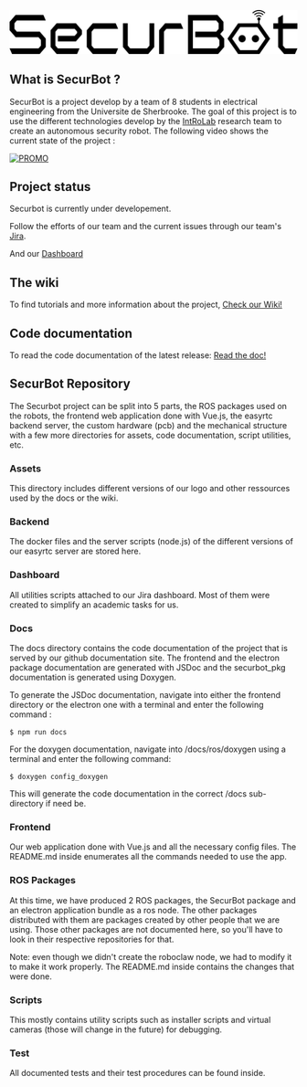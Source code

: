 ![Securbot](assets/securbot_logo_text.svg)

## What is SecurBot ?
SecurBot is a project develop by a team of 8 students in electrical engineering from the Universite de Sherbrooke. The goal of this project is to use the different technologies develop by the [IntRoLab](https://introlab.3it.usherbrooke.ca/mediawiki-introlab/index.php/Main_Page) research team to create an autonomous security robot. The following video shows the current state of the project :

[![PROMO](https://img.youtube.com/vi/bDdfO7ZALls/0.jpg)](https://www.youtube.com/watch?v=bDdfO7ZALls)

## Project status

Securbot is currently under developement.

Follow the efforts of our team and the current issues through our team's [Jira](https://securbot.gel.usherbrooke.ca/jira/projects/SEC/issues/).

And our [Dashboard](https://securbot.gel.usherbrooke.ca/dashboard/dashboard.pdf)

## The wiki
To find tutorials and more information about the project, [Check our Wiki!](https://github.com/introlab/securbot/wiki)

## Code documentation
To read the code documentation of the latest release: [Read the doc!](https://introlab.github.io/securbot/)

## SecurBot Repository

The Securbot project can be split into 5 parts, the ROS packages used on the robots, the frontend web application done with Vue.js, the easyrtc backend server, the custom hardware (pcb) and the mechanical structure with a few more directories for assets, code documentation, script utilities, etc.

### Assets
This directory includes different versions of our logo and other ressources used by the docs or the wiki.

### Backend
The docker files and the server scripts (node.js) of the different versions of our easyrtc server are stored here.

### Dashboard
All utilities scripts attached to our Jira dashboard. Most of them were created to simplify an academic tasks for us.

### Docs
The docs directory contains the code documentation of the project that is served by our github documentation site. The frontend and the electron package documentation are generated with JSDoc and the securbot_pkg documentation is generated using Doxygen.

To generate the JSDoc documentation, navigate into either the frontend directory or the electron one with a terminal and enter the following command :
```
$ npm run docs
```

For the doxygen documentation, navigate into /docs/ros/doxygen using a terminal and enter the following command:
```
$ doxygen config_doxygen
```

This will generate the code documentation in the correct /docs sub-directory if need be.

### Frontend
Our web application done with Vue.js and all the necessary config files. The README.md inside enumerates all the commands needed to use the app.

### ROS Packages

At this time, we have produced 2 ROS packages, the SecurBot package and an electron application bundle as a ros node. The other packages distributed with them are packages created by other people that we are using. Those other packages are not documented here, so you'll have to look in their respective repositories for that.

Note: even though we didn't create the roboclaw node, we had to modify it to make it work properly. The README.md inside contains the changes that were done.

### Scripts
This mostly contains utility scripts such as installer scripts and virtual cameras (those will change in the future) for debugging.

### Test
All documented tests and their test procedures can be found inside.


